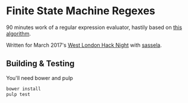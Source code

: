 # Finite State Machine Regexes

90 minutes work of a regular expression evaluator, hastily based on [this algorithm](https://swtch.com/~rsc/regexp/regexp1.html).

Written for March 2017's [West London Hack Night](http://www.meetup.com/West-London-Hack-Night/) with [sassela](https://github.com/sassela).

## Building & Testing

You'll need bower and pulp

``` sh
bower install
pulp test
```
